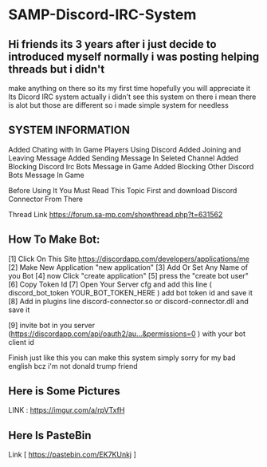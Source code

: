 # SAMP-Discord-IRC-System

## Hi friends its 3 years after i just decide to introduced myself normally i was posting helping threads but i didn't
make anything on there so its my first time hopefully you will appreciate it
Its Dicord IRC system actually i didn't see this system on there i mean there is alot but those are different so i made simple system for needless

## SYSTEM INFORMATION
Added Chating with In Game Players Using Discord
Added Joining and Leaving Message
Added Sending Message In Seleted Channel
Added Blocking Discord Irc Bots Message in Game
Added Blocking Other Discord Bots Message In Game

Before Using It You Must Read This Topic First and download Discord Connector From There

Thread Link https://forum.sa-mp.com/showthread.php?t=631562

## How To Make Bot:

[1] Click On This Site https://discordapp.com/developers/applications/me
[2] Make New Application "new application"
[3] Add Or Set Any Name of you Bot
[4] now Click "create application"
[5] press the "create bot user"
[6] Copy Token Id
[7] Open Your Server cfg and add this line ( discord_bot_token YOUR_BOT_TOKEN_HERE ) add bot token id
and save it
[8] Add in plugins line discord-connector.so or discord-connector.dll and save it

[9] invite bot in you server
(https://discordapp.com/api/oauth2/au...&permissions=0 ) with your bot client id


Finish just like this you can make this system simply sorry for my bad english bcz i'm not donald trump friend





## Here is Some Pictures

LINK : https://imgur.com/a/rpVTxfH


## Here Is PasteBin 

Link [ https://pastebin.com/EK7KUnkj ]
